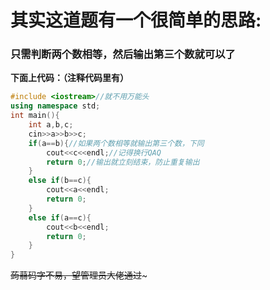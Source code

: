 # 其实这道题有一个很简单的思路:
### 只需判断两个数相等，然后输出第三个数就可以了
**下面上代码：（注释代码里有）**
```cpp
#include <iostream>//就不用万能头 
using namespace std;
int main(){
	int a,b,c;
	cin>>a>>b>>c;
	if(a==b){//如果两个数相等就输出第三个数，下同 
		cout<<c<<endl;//记得换行QAQ 
		return 0;//输出就立刻结束，防止重复输出 
	}
	else if(b==c){
		cout<<a<<endl;
		return 0;
	}
	else if(a==c){
		cout<<b<<endl;
		return 0;
	}
} 
```
~~蒟蒻码字不易，望管理员大佬通过~~~